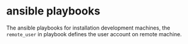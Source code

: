 # ansible playbooks


The ansible playbooks for installation development machines, the `remote_user` in playbook defines the user account on remote machine.